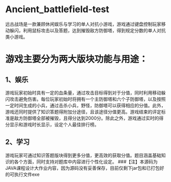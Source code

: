 # Ancient_battlefield-test
远古战场是一款兼顾休闲娱乐与学习的单人对抗小游戏，游戏通过键盘控制玩家移动躲闪，利用鼠标攻击以及答题，达到摧毁敌方防御塔，得到规定分数的单人对抗类小游戏。
# 游戏主要分为两大版块功能与用途：
## 1、娱乐
游戏玩家初始时具有一定的血条量，通过攻击目标得到对于分值，同时利用移动躲闪攻击避免伤害。每位玩家初始时将拥有一个主防御塔和六个子防御塔，以及按照一定时间生成的小兵，通过击杀小兵，野怪，防御塔可以获得相应的分值。此外，游戏还同时提供了知识答题得附加分途径，且该途径分值更高。游戏结束的评定标准是敌方防御塔全部被摧毁，且得分达到2000分。除此之外，游戏通过实时的得分显示和游戏时长显示，设定个人最佳排行榜。
## 2、学习
游戏玩家可通过知识答题版块得到更多分值，更高效的获取分值。题目涵盖基础知识的各个方面，同时支持对题库中内容进行个性化设定。
###【注】本源码为JAVA课程设计大作业内容，因为源码没有妥善保存，目前仅剩下jar包和已打包好的可执行文件exe
